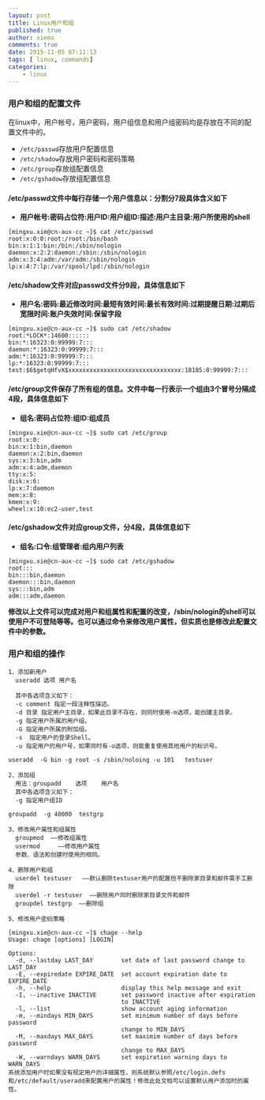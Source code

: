 ```yaml
---
layout: post
title: Linux用户和组
published: true
author: xiemx
comments: true
date: 2015-11-05 07:11:13
tags: [ linux, commands]
categories:
    - linux
---
```

### 用户和组的配置文件
在linux中，用户帐号，用户密码，用户组信息和用户组密码均是存放在不同的配置文件中的。
* `/etc/passwd`存放用户配置信息
* `/etc/shadow`存放用户密码和密码策略
* `/etc/group`存放组配置信息
* `/etc/gshadow`存放组配置信息


#### /etc/passwd文件中每行存储一个用户信息以：分割分7段具体含义如下
* **用户帐号:密码占位符:用户ID:用户组ID:描述:用户主目录:用户所使用的shell**

```shell
[mingxu.xie@cn-aux-cc ~]$ cat /etc/passwd
root:x:0:0:root:/root:/bin/bash
bin:x:1:1:bin:/bin:/sbin/nologin
daemon:x:2:2:daemon:/sbin:/sbin/nologin
adm:x:3:4:adm:/var/adm:/sbin/nologin
lp:x:4:7:lp:/var/spool/lpd:/sbin/nologin
```
#### /etc/shadow文件对应passwd文件分9段，具体信息如下
* **用户名:密码:最近修改时间:最短有效时间:最长有效时间:过期提醒日期:过期后宽限时间:账户失效时间:保留字段**
```shell
[mingxu.xie@cn-aux-cc ~]$ sudo cat /etc/shadow
root:*LOCK*:14600::::::
bin:*:16323:0:99999:7:::
daemon:*:16323:0:99999:7:::
adm:*:16323:0:99999:7:::
lp:*:16323:0:99999:7:::
test:$6$getqHfvX$xxxxxxxxxxxxxxxxxxxxxxxxxxxxxxxx:18185:0:99999:7:::
```

#### /etc/group文件保存了所有组的信息。文件中每一行表示一个组由3个冒号分隔成4段，具体信息如下

* **组名:密码占位符:组ID:组成员**
```shell
[mingxu.xie@cn-aux-cc ~]$ sudo cat /etc/group
root:x:0:
bin:x:1:bin,daemon
daemon:x:2:bin,daemon
sys:x:3:bin,adm
adm:x:4:adm,daemon
tty:x:5:
disk:x:6:
lp:x:7:daemon
mem:x:8:
kmem:x:9:
wheel:x:10:ec2-user,test
```

#### /etc/gshadow文件对应group文件，分4段，具体信息如下

* **组名:口令:组管理者:组内用户列表**
```shell
[mingxu.xie@cn-aux-cc ~]$ sudo cat /etc/gshadow
root:::
bin:::bin,daemon
daemon:::bin,daemon
sys:::bin,adm
adm:::adm,daemon
```
**修改以上文件可以完成对用户和组属性和配置的改变，/sbin/nologin的shell可以使用户不可登陆等等。也可以通过命令来修改用户属性，但实质也是修改此配置文件中的参数。**

### 用户和组的操作
```shell
1、添加新用户
  useradd 选项 用户名 

  其中各选项含义如下： 
  -c comment 指定一段注释性描述。
  -d 目录 指定用户主目录，如果此目录不存在，则同时使用-m选项，能创建主目录。 
  -g 指定用户所属的用户组。 
  -G 指定用户所属的附加组。 
  -s  指定用户的登录Shell。 
  -u 指定用户的用户号，如果同时有-o选项，则能重复使用其他用户的标识号。

useradd  -G bin -g root -s /sbin/noloing -u 101   testuser

2、添加组
  用法：groupadd    选项    用户名 
  其中各选项含义如下： 
  -g 指定用户组ID

groupadd  -g 40000  testgrp

3、修改用户属性和组属性
  groupmod  ——修改组属性
  usermod     ——修改用户属性
  参数、语法和创建时使用的相同。

4、删除用户和组
  userdel testuser   ——默认删除testuser用户的配置但不删除家目录和邮件需手工删除
  userdel -r testuser  ——删除用户同时删除家目录文件和邮件
  groupdel testgrp  ——删除组

5、修改用户密码策略

[mingxu.xie@cn-aux-cc ~]$ chage --help
Usage: chage [options] [LOGIN]

Options:
  -d, --lastday LAST_DAY        set date of last password change to LAST_DAY
  -E, --expiredate EXPIRE_DATE  set account expiration date to EXPIRE_DATE
  -h, --help                    display this help message and exit
  -I, --inactive INACTIVE       set password inactive after expiration
                                to INACTIVE
  -l, --list                    show account aging information
  -m, --mindays MIN_DAYS        set minimum number of days before password
                                change to MIN_DAYS
  -M, --maxdays MAX_DAYS        set maximim number of days before password
                                change to MAX_DAYS
  -W, --warndays WARN_DAYS      set expiration warning days to WARN_DAYS
系统添加用户时如果没有规定用户的详细属性，则系统默认参照/etc/login.defs  和/etc/default/useradd来配置用户的属性！修改此处文档可以设置默认用户添加时的属性。

```